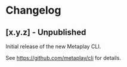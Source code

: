 # Changelog

## [x.y.z] - Unpublished

Initial release of the new Metaplay CLI.

See https://github.com/metaplay/cli for details.
